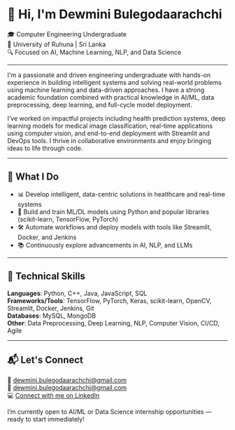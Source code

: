 # 👋 Hi, I'm Dewmini Bulegodaarachchi

🎓 Computer Engineering Undergraduate  
📍 University of Ruhuna | Sri Lanka  
🔍 Focused on AI, Machine Learning, NLP, and Data Science  

---

I'm a passionate and driven engineering undergraduate with hands-on experience in building intelligent systems and solving real-world problems using machine learning and data-driven approaches. I have a strong academic foundation combined with practical knowledge in AI/ML, data preprocessing, deep learning, and full-cycle model deployment.

I’ve worked on impactful projects including health prediction systems, deep learning models for medical image classification, real-time applications using computer vision, and end-to-end deployment with Streamlit and DevOps tools. I thrive in collaborative environments and enjoy bringing ideas to life through code.

---

## 💼 What I Do
- 📊 Develop intelligent, data-centric solutions in healthcare and real-time systems  
- 🧠 Build and train ML/DL models using Python and popular libraries (scikit-learn, TensorFlow, PyTorch)  
- 🛠 Automate workflows and deploy models with tools like Streamlit, Docker, and Jenkins  
- 📚 Continuously explore advancements in AI, NLP, and LLMs  

---

## 🧰 Technical Skills
**Languages**: Python, C++, Java, JavaScript, SQL  
**Frameworks/Tools**: TensorFlow, PyTorch, Keras, scikit-learn, OpenCV, Streamlit, Docker, Jenkins, Git  
**Databases**: MySQL, MongoDB  
**Other**: Data Preprocessing, Deep Learning, NLP, Computer Vision, CI/CD, Agile  

---

## 📬 Let's Connect
📧 dewmini.bulegodaarachchi@gmail.com  
🔗 [dewmini.bulegodaarachchi@gmail.com](mailto:dewmini.bulegodaarachchi@gmail.com)   
💻  [Connect with me on LinkedIn](https://www.linkedin.com/in/dewminibulegodaarachchi/)

I’m currently open to AI/ML or Data Science internship opportunities — ready to start immediately!
